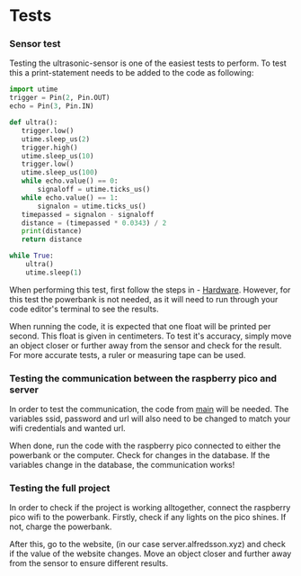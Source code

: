 # Tests

### Sensor test
Testing the ultrasonic-sensor is one of the easiest tests to perform. To test this a print-statement needs to be added to the code as following:
```py
import utime
trigger = Pin(2, Pin.OUT)
echo = Pin(3, Pin.IN)

def ultra():
   trigger.low()
   utime.sleep_us(2)
   trigger.high()
   utime.sleep_us(10)
   trigger.low()
   utime.sleep_us(100)
   while echo.value() == 0:
       signaloff = utime.ticks_us()
   while echo.value() == 1:
       signalon = utime.ticks_us()
   timepassed = signalon - signaloff
   distance = (timepassed * 0.0343) / 2
   print(distance)
   return distance

while True:
    ultra()
    utime.sleep(1)
```
When performing this test, first follow the steps in - [Hardware](./hardware.md).
However, for this test the powerbank is not needed, as it will need to run through your code editor's terminal to see the results.

When running the code, it is expected that one float will be printed per second. This float is given in centimeters. To test it's accuracy, simply move an object closer or further away from the sensor and check for the result. For more accurate tests, a ruler or measuring tape can be used.

### Testing the communication between the raspberry pico and server

In order to test the communication, the code from [main](../src\webserver/pico_files/main.py) will be needed. The variables ssid, password and url will also need to be changed to match your wifi credentials and wanted url. 

When done, run the code with the raspberry pico connected to either the powerbank or the computer. Check for changes in the database. If the variables change in the database, the communication works!

### Testing the full project

In order to check if the project is working alltogether, connect the raspberry pico wifi to the powerbank. Firstly, check if any lights on the pico shines. If not, charge the powerbank.

After this, go to the website, (in our case server.alfredsson.xyz) and check if the value of the website changes. Move an object closer and further away from the sensor to ensure different results. 